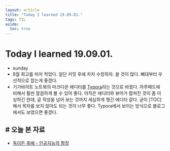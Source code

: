 ```yaml
---
layout: article
title: "Today I learned 19.09.01."
tags: TIL
aside:
  toc: true
---
```


# Today I learned 19.09.01.
- sunday
- 8월 회고를 마저 적었다. 일단 커밋 후에 차차 수정하자. 쓸 것이 많다. 뼈대부터 우선적으로 잡는게 좋겠다.
- 기가바이트 노트북의 마크다운 에디터를 [Typora](https://typora.io/)라는 것으로 바꿨다. 하루패드에 비해서 훨씬 깔끔하게 볼 수 있어 좋다. 아직은 에디터와 뷰어가 합쳐진 것이 좀 이상하긴 한데, 글 작성을 넘어 보는 것까지 세심하게 챙긴 에디터 같다. 굳이 [TOC]해서 목차를 보지 않아도 되는 것이 너무 좋다. Typora에서 보이는 방식으로 블로그에서도 보였으면 좋겠다.



## # 오늘 본 자료
- [독이든 축배 - 인공지능의 함정](https://m.blog.naver.com/PostView.nhn?blogId=prodiscovery&logNo=221629436580&techplus=undefined&kcw=undefined&techp047=undefined)

